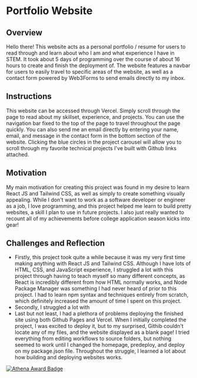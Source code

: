 # Portfolio Website

## Overview
Hello there! This website acts as a personal portfolio / resume for users to read through and learn about who I am and what experience I have in STEM. It took about 5 days of programming over the course of about 16 hours to create and finish the deployment of. The website features a navbar for users to easily travel to specific areas of the website, as well as a contact form powered by Web3Forms to send emails directly to my inbox.

## Instructions
This website can be accessed through Vercel. Simply scroll through the page to read about my skillset, experience, and projects. You can use the navigation bar fixed to the top of the page to travel throughout the page quickly. You can also send me an email directly by entering your name, email, and message in the contact form in the bottom section of the website. Clicking the blue circles in the project carousel will allow you to scroll through my favorite technical projects I've built with Github links attached.

## Motivation
My main motivation for creating this project was found in my desire to learn React JS and Tailwind CSS, as well as simply to create something visually appealing. While I don't want to work as a software developer or engineer as a job, I love programming, and this project helped me learn to build pretty websites, a skill I plan to use in future projects. I also just really wanted to recount all of my achievements before college application season kicks into gear!

## Challenges and Reflection
* Firstly, this project took quite a while because it was my very first time making anything with React JS and Tailwind CSS. Although I have lots of HTML, CSS, and JavaScript experience, I struggled a lot with this project through having to teach myself so many different concepts, as React is incredibly different from how HTML normally works, and Node Package Manager was something I had never heard of prior to this project. I had to learn npm syntax and techniques entirely from scratch, which definitely increased the amount of time I spent on this project.
* Secondly, I struggled a lot with 
* Last but not least, I had a plethora of problems deploying the finished site using both Github Pages and Vercel. When I initially completed the project, I was excited to deploy it, but to my surprised, Githib couldn't locate any of my files, and the website displayed as a blank page! I tried everything from editing workflows to source folders, but nothing seemed to work until I changed the homepage, predeploy, and deploy on my package.json file. Throughout the struggle, I learned a lot about how building and deploying websites works.


[![Athena Award Badge](https://img.shields.io/endpoint?url=https%3A%2F%2Faward.athena.hackclub.com%2Fapi%2Fbadge)](https://award.athena.hackclub.com?utm_source=readme)
